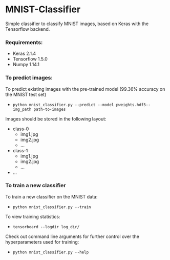 # MNIST-Classifier
Simple classifier to classify MNIST images, based on Keras with the Tensorflow backend.

### Requirements:
* Keras 2.1.4
* Tensorflow 1.5.0
* Numpy 1.14.1

### To predict images:
To predict existing images with the pre-trained model (99.36% accuracy on the MNIST test set)
* `python mnist_classifier.py --predict --model pweights.hdf5--img_path path-to-images`

Images should be stored in the following layout:
* class-0
    * img1.jpg
    * img2.jpg
    * ...
* class-1
    * img1.jpg
    * img2.jpg
    * ...
* ...


### To train a new classifier
To train a new classifier on the MNIST data:
* `python mnist_classifier.py --train`

To view training statistics:
* `tensorboard --logdir log_dir/`

Check out command line arguments for further control over the hyperparameters used for training:
* `python mnist_classifier.py --help`

